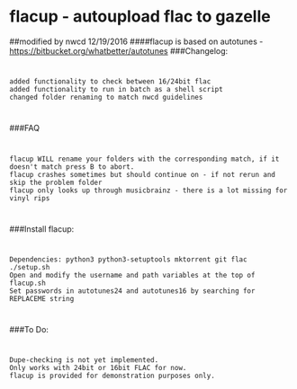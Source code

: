 # flacup - autoupload flac to gazelle
##modified by nwcd 12/19/2016
####flacup is based on autotunes - https://bitbucket.org/whatbetter/autotunes
###Changelog:
#
    added functionality to check between 16/24bit flac
    added functionality to run in batch as a shell script
    changed folder renaming to match nwcd guidelines
#

###FAQ
#
    flacup WILL rename your folders with the corresponding match, if it doesn't match press B to abort.
    flacup crashes sometimes but should continue on - if not rerun and skip the problem folder
    flacup only looks up through musicbrainz - there is a lot missing for vinyl rips
#


###Install flacup:
#
    Dependencies: python3 python3-setuptools mktorrent git flac
    ./setup.sh
    Open and modify the username and path variables at the top of flacup.sh
    Set passwords in autotunes24 and autotunes16 by searching for REPLACEME string
#

###To Do:
#
    Dupe-checking is not yet implemented.
    Only works with 24bit or 16bit FLAC for now.
    flacup is provided for demonstration purposes only.
#
